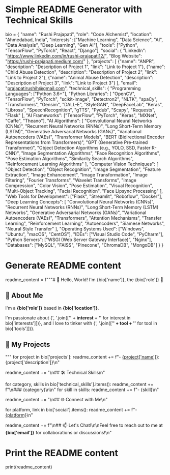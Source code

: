 # Simple README Generator with Technical Skills

bio = {
    "name": "Rushi Prajapati",
    "role": "Code Alchemist",
    "location": "Ahmedabad, India",
    "interests": ["Machine Learning", "Data Science", "AI", "Data Analysis", "Deep Learning", "Gen AI"],
    "tools": ["Python", "TensorFlow", "PyTorch", "React", "Django"],
    "social": {
        "LinkedIn": "https://www.linkedin.com/in/rushi-prajapati12/",
        "Blog Website": "https://rushi-prajapati.medium.com/"
    },
    "projects": [
        {"name": "ANPR", "description": "Description of Project 1", "link": "Link to Project 1"},
        {"name": "Child Abuse Detection", "description": "Description of Project 2", "link": "Link to Project 2"},
        {"name": "Animal Abuse Detection", "description": "Description of Project 3", "link": "Link to Project 3"}
    ],
    "email": "prajapatirushih@gmail.com",
    "technical_skills": {
        "Programming Languages": ["Python 3.6+"],
        "Python Libraries": [
            "OpenCV", "TensorFlow", "PyTorch", "scikit-image", "Detectron2", "NLTK", "spaCy",
            "Transformers", "Gensim", "DALL-E", "StyleGAN", "DeepFaceLab", "Keras", "Librosa",
            "SpeechRecognition", "gTTS", "Pydub", "Scapy", "Requests", "Flask"
        ],
        "AI Frameworks": ["TensorFlow", "PyTorch", "Keras", "MXNet", "Caffe", "Theano"],
        "AI Algorithms": [
            "Convolutional Neural Networks (CNNs)", "Recurrent Neural Networks (RNNs)",
            "Long Short-Term Memory (LSTM)", "Generative Adversarial Networks (GANs)",
            "Variational Autoencoders (VAEs)", "Transformer Models",
            "BERT (Bidirectional Encoder Representations from Transformers)",
            "GPT (Generative Pre-trained Transformer)",
            "Object Detection Algorithms (e.g., YOLO, SSD, Faster R-CNN)",
            "Image Segmentation Algorithms", "Face Recognition Algorithms",
            "Pose Estimation Algorithms", "Similarity Search Algorithms",
            "Reinforcement Learning Algorithms"
        ],
        "Computer Vision Techniques": [
            "Object Detection", "Object Recognition", "Image Segmentation", "Feature Extraction",
            "Image Enhancement", "Image Transformation", "Image Filtering", "Fourier Transforms",
            "Wavelet Transforms", "Image Compression", "Color Vision", "Pose Estimation",
            "Visual Recognition", "Multi-Object Tracking", "Facial Recognition",
            "Face Lipsync Processing"
        ],
        "Web Tools for Development": ["Flask", "Streamlit", "Roboflow", "Docker"],
        "Deep Learning Concepts": [
            "Convolutional Neural Networks (CNNs)", "Recurrent Neural Networks (RNNs)",
            "Long Short-Term Memory (LSTM) Networks", "Generative Adversarial Networks (GANs)",
            "Variational Autoencoders (VAEs)", "Transformers", "Attention Mechanisms",
            "Transfer Learning", "Reinforcement Learning", "Autoencoders", "Siamese Networks",
            "Neural Style Transfer"
        ],
        "Operating Systems Used": ["Windows", "Ubuntu", "macOS", "CentOS"],
        "IDEs": ["Visual Studio Code", "PyCharm"],
        "Python Servers": ["WSGI (Web Server Gateway Interface)", "Nginx"],
        "Databases": ["MySQL", "FAISS", "Pinecone", "ChromaDB", "MongoDB"]
    }
}

# Generate README content
readme_content = f"""# 👋 Hello, World! I'm {bio['name']}, the {bio['role']} 🧪

## 🌟 About Me

I'm a **{bio['role']}** based in **{bio['location']}**.

I'm passionate about {', '.join(['**' + interest + '**' for interest in bio['interests']])}, and I love to tinker with {', '.join(['**' + tool + '**' for tool in bio['tools']])}.

## 💼 My Projects
"""
for project in bio['projects']:
    readme_content += f"- [{project['name']}]({project['link']}): {project['description']}\n"

readme_content += "\n## 🛠️ Technical Skills\n"

for category, skills in bio['technical_skills'].items():
    readme_content += f"\n### {category}\n\n"
    for skill in skills:
        readme_content += f"- {skill}\n"

readme_content += "\n## 🌐 Connect with Me\n"

for platform, link in bio['social'].items():
    readme_content += f"- [{platform}]({link})\n"

readme_content += f"\n## 📫 Let's Chat!\n\nFeel free to reach out to me at **{bio['email']}** for collaborations or discussions!\n"

# Print the README content
print(readme_content)
